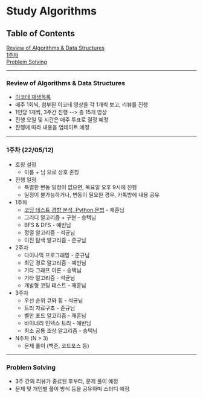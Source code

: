 # Study Algorithms
## Table of Contents
[Review of Algorithms & Data Structures](#review-of-algorithms--data-structures)   
[1주차](#1주차-220512)  
[Problem Solving](#problem-solving)  

---
### Review of Algorithms & Data Structures
- [이코테 재생목록](https://www.youtube.com/watch?v=m-9pAwq1o3w&list=PLRx0vPvlEmdAghTr5mXQxGpHjWqSz0dgC)
- 매주 1회씩, 첨부된 이코테 영상을 각 1개씩 보고, 리뷰를 진행
- 1인당 1개씩, 3주간 진행 --> 총 15개 영상
- 진행 요일 및 시간은 매주 투표로 결정 예정
- 진행에 따라 내용을 업데이트 예정
---
### 1주차 (22/05/12)
- 호칭 설정
    - 이름 + 님 으로 상호 존칭  
- 진행 일정
    - 특별한 변동 일정이 없으면, 목요일 오후 9시에 진행
    - 일정이 불가능하거나, 변동이 필요한 경우, 카톡방에 내용 공유
- 1주차
    - [코딩 테스트 경향 분석, Python 문법](./1주차/%EC%BD%94%ED%85%8C%20%EA%B0%9C%EC%9A%94%20%EB%B0%8F%20%ED%8C%8C%EC%9D%B4%EC%8D%AC%20%EB%AC%B8%EB%B2%95.md) -  재훈님
    - 그리디 알고리즘 + 구현 -  승택님
    - BFS & DFS -  예빈님
    - 정렬 알고리즘 -  석균님
    - 이진 탐색 알고리즘 -  준규님
- 2주차  
    - 다이나믹 프로그래밍 - 준규님
    - 최단 경로 알고리즘 -  예빈님
    - 기타 그래프 이론 -  승택님
    - 기타 알고리즘 -  석균님
    - 개발형 코딩 테스트 -  재훈님
- 3주차
    - 우선 순위 큐와 힙 - 석균님
    - 트리 자료구조 - 준규님
    - 벨만 포드 알고리즘 - 재훈님
    - 바이너리 인덱스 트리 - 예빈님
    - 최소 공통 조상 알고리즘 - 승택님
- N주차 (N > 3)
    - 문제 풀이 (백준, 코드포스 등)
---
### Problem Solving
- 3주 간의 리뷰가 종료된 후부터, 문제 풀이 예정
- 문제 및 개인별 풀이 방식 등을 공유하며 스터디 예정
